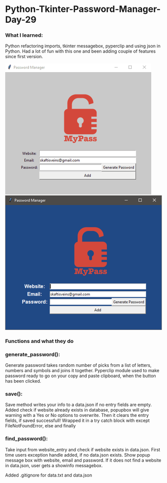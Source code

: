 # Python-Tkinter-Password-Manager-Day-29
### What I learned: 
Python refactoring imports, tkinter messagebox, pyperclip and using json in Python. Had a lot of fun with this one and been adding couple of features since first version.

![grab-landing-page](https://github.com/skaftisveins/Python-Tkinter-Password-Manager-Day-29/blob/master/demo.gif)
![ScreenShot](https://github.com/skaftisveins/Python-Tkinter-Password-Manager-Day-29/blob/master/screenshot.png)

### Functions and what they do

### generate_password():
Generate password takes random number of picks from a list of letters, numbers and symbols and joins it together. Pyperclip module used to make password ready to go on your copy and paste clipboard, when the button has been clicked.

### save():
Save method writes your info to a data.json if no entry fields are empty.
Added check if website already exists in database, popupbox will give warning with a Yes or No options to overwrite.
Then it clears the entry fields, if saved successfull!
Wrapped it in a try catch block with except FileNotFoundError, else and finally

### find_password():
Take input from website_entry and check if website exists in data.json.
First time users exception handle added, if no data.json exists.
Show popup message box with website, email and password.
If it does not find a website in data.json, user gets a showinfo messagebox.

Added .gitignore for data.txt and data.json
